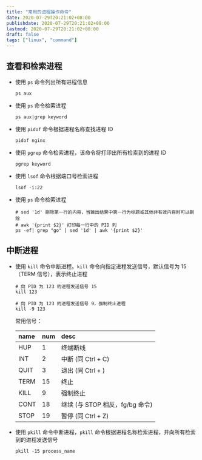 ```yaml
---
title: "常用的进程操作命令"
date: 2020-07-29T20:21:02+08:00
publishdate: 2020-07-29T20:21:02+08:00
lastmod: 2020-07-29T20:21:02+08:00
draft: false
tags: ["linux", "command"]
---
```

## 查看和检索进程
- 使用 `ps` 命令列出所有进程信息
    ```shell
    ps aux
    ```

- 使用 `ps` 命令检索进程
    ```shell
    ps aux|grep keyword
    ```

- 使用 `pidof` 命令根据进程名称查找进程 ID
    ```shell
    pidof nginx
    ```

- 使用 `pgrep` 命令检索进程，该命令将打印出所有检索到的进程 ID
    ```shell
    pgrep keyword
    ```

- 使用 `lsof` 命令根据端口号检索进程
    ```shell
    lsof -i:22
    ```

- 使用 `ps` 命令检索进程
    ```shell
    # sed '1d' 删除第一行的内容，当输出结果中第一行为标题或其他非有效内容时可以删除
    # awk '{print $2}' 打印每一行中的 PID 列
    ps -ef| grep "go" | sed '1d' | awk '{print $2}'
    ```

## 中断进程
- 使用 `kill` 命令中断进程。`kill` 命令向指定进程发送信号，默认信号为 15（TERM 信号），表示终止进程
    ```shell
    # 向 PID 为 123 的进程发送信号 15
    kill 123

    # 向 PID 为 123 的进程发送信号 9，强制终止进程
    kill -9 123
    ```

    常用信号：

    |name|num|desc|
    |:-|:-|:-|
    |HUP|1|终端断线|
    |INT|2|中断 (同 Ctrl + C)|
    |QUIT|3|退出 (同 Ctrl + \)|
    |TERM|15|终止|
    |KILL|9|强制终止|
    |CONT|18|继续 (与 STOP 相反，fg/bg 命令)|
    |STOP|19|暂停 (同 Ctrl + Z)|
    
- 使用 `pkill` 命令中断进程，`pkill` 命令根据进程名称检索进程，并向所有检索到的进程发送信号
    ```shell
    pkill -15 process_name
    ```